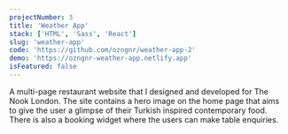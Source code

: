```yaml
---
projectNumber: 3
title: 'Weather App'
stack: ['HTML', 'Sass', 'React']
slug: 'weather-app'
code: 'https://github.com/ozngnr/weather-app-2'
demo: 'https://ozngnr-weather-app.netlify.app'
isFeatured: false
---
```


A multi-page restaurant website that I designed and developed for The Nook London. The site contains a hero image on the home page that aims to give the user a glimpse of their Turkish inspired contemporary food. There is also a booking widget where the users can make table enquiries.
